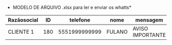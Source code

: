* MODELO DE ARQUIVO .xlsx para ler e enviar os whatts*

| Razãosocial |       ID    |  telefone   |     nome    |  mensagem   |   arquivo   |
|-------------|-------------|-------------|-------------|-------------|-------------|
| CLIENTE 1      | 180 |5551999999999|FULANO|AVISO IMPORTANTE|C:\Users\cpcsc\OneDrive\Documentos\ArquivoAnexar.pdf|
